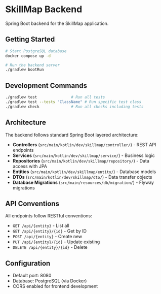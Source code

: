 # SkillMap Backend

Spring Boot backend for the SkillMap application.

## Getting Started

```bash
# Start PostgreSQL database
docker compose up -d

# Run the backend server
./gradlew bootRun
```

## Development Commands

```bash
./gradlew test               # Run all tests
./gradlew test --tests "ClassName" # Run specific test class
./gradlew check              # Run all checks including tests
```

## Architecture

The backend follows standard Spring Boot layered architecture:

- **Controllers** (`src/main/kotlin/dev/skillmap/controller/`) - REST API endpoints
- **Services** (`src/main/kotlin/dev/skillmap/service/`) - Business logic
- **Repositories** (`src/main/kotlin/dev/skillmap/repository/`) - Data access with JPA
- **Entities** (`src/main/kotlin/dev/skillmap/entity/`) - Database models
- **DTOs** (`src/main/kotlin/dev/skillmap/dto/`) - Data transfer objects
- **Database Migrations** (`src/main/resources/db/migration/`) - Flyway migrations

## API Conventions

All endpoints follow RESTful conventions:
- `GET /api/{entity}` - List all
- `GET /api/{entity}/{id}` - Get by ID
- `POST /api/{entity}` - Create new
- `PUT /api/{entity}/{id}` - Update existing
- `DELETE /api/{entity}/{id}` - Delete

## Configuration

- Default port: 8080
- Database: PostgreSQL (via Docker)
- CORS enabled for frontend development